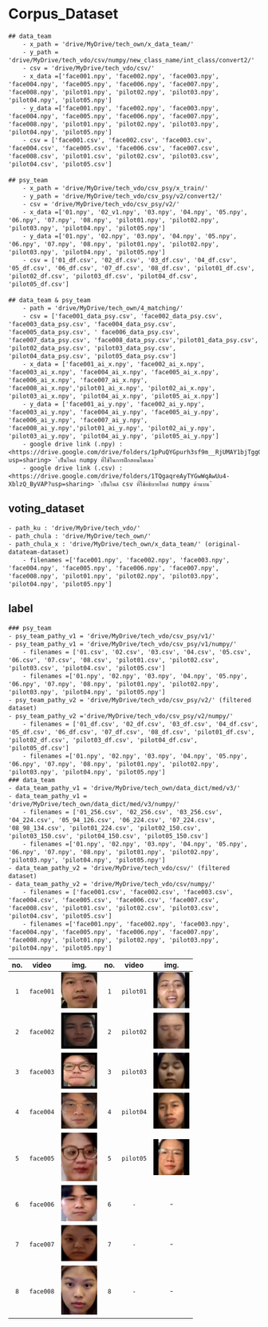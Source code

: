 # Corpus_Dataset
	## data_team
		- x_path = 'drive/MyDrive/tech_own/x_data_team/' 
		- y_path = 'drive/MyDrive/tech_vdo/csv/numpy/new_class_name/int_class/convert2/'
		- csv = 'drive/MyDrive/tech_vdo/csv/'
		- x_data =['face001.npy', 'face002.npy', 'face003.npy', 'face004.npy', 'face005.npy', 'face006.npy', 'face007.npy', 'face008.npy', 'pilot01.npy', 'pilot02.npy', 'pilot03.npy', 'pilot04.npy', 'pilot05.npy']
		- y_data =['face001.npy', 'face002.npy', 'face003.npy', 'face004.npy', 'face005.npy', 'face006.npy', 'face007.npy', 'face008.npy', 'pilot01.npy', 'pilot02.npy', 'pilot03.npy', 'pilot04.npy', 'pilot05.npy']
		- csv = ['face001.csv', 'face002.csv', 'face003.csv', 'face004.csv', 'face005.csv', 'face006.csv', 'face007.csv', 'face008.csv', 'pilot01.csv', 'pilot02.csv', 'pilot03.csv', 'pilot04.csv', 'pilot05.csv']

	## psy_team
		- x_path = 'drive/MyDrive/tech_vdo/csv_psy/x_train/' 
		- y_path = 'drive/MyDrive/tech_vdo/csv_psy/v2/convert2/'
		- csv = 'drive/MyDrive/tech_vdo/csv_psy/v2/' 
		- x_data =['01.npy', '02_v1.npy', '03.npy', '04.npy', '05.npy', '06.npy', '07.npy', '08.npy', 'pilot01.npy', 'pilot02.npy', 'pilot03.npy', 'pilot04.npy', 'pilot05.npy']
		- y_data =['01.npy', '02.npy', '03.npy', '04.npy', '05.npy', '06.npy', '07.npy', '08.npy', 'pilot01.npy', 'pilot02.npy', 'pilot03.npy', 'pilot04.npy', 'pilot05.npy']
		- csv = ['01_df.csv', '02_df.csv', '03_df.csv', '04_df.csv', '05_df.csv', '06_df.csv', '07_df.csv', '08_df.csv', 'pilot01_df.csv', 'pilot02_df.csv', 'pilot03_df.csv', 'pilot04_df.csv', 'pilot05_df.csv']
		
	## data_team & psy_team
		- path = 'drive/MyDrive/tech_own/4_matching/'
		- csv = ['face001_data_psy.csv', 'face002_data_psy.csv', 'face003_data_psy.csv', 'face004_data_psy.csv', 'face005_data_psy.csv', ' face006_data_psy.csv', 'face007_data_psy.csv', 'face008_data_psy.csv','pilot01_data_psy.csv', 'pilot02_data_psy.csv', 'pilot03_data_psy.csv', 'pilot04_data_psy.csv', 'pilot05_data_psy.csv']
		- x_data = ['face001_ai_x.npy', 'face002_ai_x.npy', 'face003_ai_x.npy', 'face004_ai_x.npy', 'face005_ai_x.npy', 'face006_ai_x.npy', 'face007_ai_x.npy', 'face008_ai_x.npy','pilot01_ai_x.npy', 'pilot02_ai_x.npy', 'pilot03_ai_x.npy', 'pilot04_ai_x.npy', 'pilot05_ai_x.npy']
		- y_data = ['face001_ai_y.npy', 'face002_ai_y.npy', 'face003_ai_y.npy', 'face004_ai_y.npy', 'face005_ai_y.npy', 'face006_ai_y.npy', 'face007_ai_y.npy', 'face008_ai_y.npy','pilot01_ai_y.npy', 'pilot02_ai_y.npy', 'pilot03_ai_y.npy', 'pilot04_ai_y.npy', 'pilot05_ai_y.npy']
		- google drive link (.npy) : <https://drive.google.com/drive/folders/1pPuQYGpurh3sf9m__RjUMAY1bjTggGjw?usp=sharing> `เป็นไพล์ numpy ที่ใช้ในการฝึกสอนโมเดล`
		- google drive link (.csv) : <https://drive.google.com/drive/folders/1TQgaqreAyTYGwWqAwUu4-XblzQ_ByVAP?usp=sharing> `เป็นไพล์ csv ที่ใช้อธิบายไพล์ numpy ด้านบน`

## voting_dataset
	- path_ku : 'drive/MyDrive/tech_vdo/'
	- path_chula : 'drive/MyDrive/tech_own/'
	- path_chula_x : 'drive/MyDrive/tech_own/x_data_team/' (original-datateam-dataset)
		- filenames =['face001.npy', 'face002.npy', 'face003.npy', 'face004.npy', 'face005.npy', 'face006.npy', 'face007.npy', 'face008.npy', 'pilot01.npy', 'pilot02.npy', 'pilot03.npy', 'pilot04.npy', 'pilot05.npy']
## label
	### psy_team
	- psy_team_pathy_v1 = 'drive/MyDrive/tech_vdo/csv_psy/v1/'
	- psy_team_pathy_v1 = 'drive/MyDrive/tech_vdo/csv_psy/v1/numpy/'
		- filenames = ['01.csv', '02.csv', '03.csv', '04.csv', '05.csv', '06.csv', '07.csv', '08.csv', 'pilot01.csv', 'pilot02.csv', 'pilot03.csv', 'pilot04.csv', 'pilot05.csv']
		- filenames =['01.npy', '02.npy', '03.npy', '04.npy', '05.npy', '06.npy', '07.npy', '08.npy', 'pilot01.npy', 'pilot02.npy', 'pilot03.npy', 'pilot04.npy', 'pilot05.npy']
	- psy_team_pathy_v2 = 'drive/MyDrive/tech_vdo/csv_psy/v2/' (filtered dataset)
	- psy_team_pathy_v2 ='drive/MyDrive/tech_vdo/csv_psy/v2/numpy/'
		- filenames = ['01_df.csv', '02_df.csv', '03_df.csv', '04_df.csv', '05_df.csv', '06_df.csv', '07_df.csv', '08_df.csv', 'pilot01_df.csv', 'pilot02_df.csv', 'pilot03_df.csv', 'pilot04_df.csv', 'pilot05_df.csv']
		- filenames =['01.npy', '02.npy', '03.npy', '04.npy', '05.npy', '06.npy', '07.npy', '08.npy', 'pilot01.npy', 'pilot02.npy', 'pilot03.npy', 'pilot04.npy', 'pilot05.npy']
	### data_team
	- data_team_pathy_v1 = 'drive/MyDrive/tech_own/data_dict/med/v3/'
	- data_team_pathy_v1 = 'drive/MyDrive/tech_own/data_dict/med/v3/numpy/'
		- filenames = ['01_256.csv', '02_256.csv', '03_256.csv', '04_224.csv', '05_94_126.csv', '06_224.csv', '07_224.csv', '08_98_134.csv', 'pilot01_224.csv', 'pilot02_150.csv', 'pilot03_150.csv', 'pilot04_150.csv', 'pilot05_150.csv']
		- filenames =['01.npy', '02.npy', '03.npy', '04.npy', '05.npy', '06.npy', '07.npy', '08.npy', 'pilot01.npy', 'pilot02.npy', 'pilot03.npy', 'pilot04.npy', 'pilot05.npy']
	- data_team_pathy_v2 = 'drive/MyDrive/tech_vdo/csv/' (filtered dataset)
	- data_team_pathy_v2 = 'drive/MyDrive/tech_vdo/csv/numpy/'
		- filenames = ['face001.csv', 'face002.csv', 'face003.csv', 'face004.csv', 'face005.csv', 'face006.csv', 'face007.csv', 'face008.csv', 'pilot01.csv', 'pilot02.csv', 'pilot03.csv', 'pilot04.csv', 'pilot05.csv']
		- filenames =['face001.npy', 'face002.npy', 'face003.npy', 'face004.npy', 'face005.npy', 'face006.npy', 'face007.npy', 'face008.npy', 'pilot01.npy', 'pilot02.npy', 'pilot03.npy', 'pilot04.npy', 'pilot05.npy']



| no.  | video  | img. | no.  | video | img. |
| :---:| :---: | :---: | :---: | :---: | :---: |
| `1`| `face001`  | <img src="https://github.com/SukritJaAIproject/corpus_dataset/blob/main/img/face001.png" width="72">  |`1`| `pilot01` | <img src="https://github.com/SukritJaAIproject/corpus_dataset/blob/main/img/pilot01.png" width="72">	 |
| `2`| `face002`  | <img src="https://github.com/SukritJaAIproject/corpus_dataset/blob/main/img/face002.png" width="72">  |`2`| `pilot02` | <img src="https://github.com/SukritJaAIproject/corpus_dataset/blob/main/img/pilot02.png" width="72">	 |
| `3`| `face003` | <img src="https://github.com/SukritJaAIproject/corpus_dataset/blob/main/img/face003.png" width="72"> |`3`| `pilot03` | <img src="https://github.com/SukritJaAIproject/corpus_dataset/blob/main/img/pilot03.png" width="72">	 |
| `4`| `face004` | <img src="https://github.com/SukritJaAIproject/corpus_dataset/blob/main/img/face004.png" width="72"> |`4`|`pilot04` | <img src="https://github.com/SukritJaAIproject/corpus_dataset/blob/main/img/pilot04.png" width="72"> |
| `5`| `face005` | <img src="https://github.com/SukritJaAIproject/corpus_dataset/blob/main/img/face005.png" width="72"> |`5`|`pilot05` | <img src="https://github.com/SukritJaAIproject/corpus_dataset/blob/main/img/pilot05.png" width="72">	|
| `6`| `face006` | <img src="https://github.com/SukritJaAIproject/corpus_dataset/blob/main/img/face006.png" width="72"> |`6`|`-` | - |
| `7`| `face007` | <img src="https://github.com/SukritJaAIproject/corpus_dataset/blob/main/img/face007.png" width="72"> |`7`|`-` | - |
| `8`| `face008` | <img src="https://github.com/SukritJaAIproject/corpus_dataset/blob/main/img/face008.png" width="72"> |`8`|`-` | -|